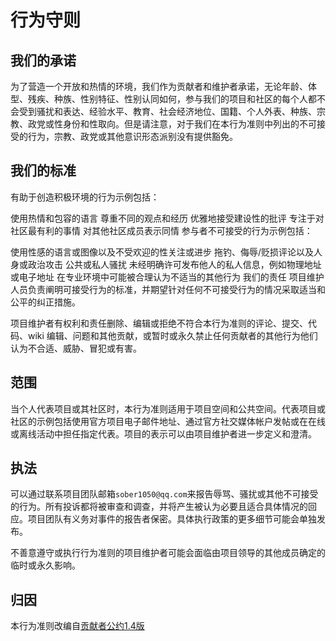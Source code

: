 # 行为守则
## 我们的承诺
为了营造一个开放和热情的环境，我们作为贡献者和维护者承诺，无论年龄、体型、残疾、种族、性别特征、性别认同如何，参与我们的项目和社区的每个人都不会受到骚扰和表达、经验水平、教育、社会经济地位、国籍、个人外表、种族、宗教、政党或性身份和性取向。但是请注意，对于我们在本行为准则中列出的不可接受的行为，宗教、政党或其他意识形态派别没有提供豁免。

## 我们的标准
有助于创造积极环境的行为示例包括：

使用热情和包容的语言
尊重不同的观点和经历
优雅地接受建设性的批评
专注于对社区最有利的事情
对其他社区成员表示同情
参与者不可接受的行为示例包括：

使用性感的语言或图像以及不受欢迎的性关注或进步
拖钓、侮辱/贬损评论以及人身或政治攻击
公共或私人骚扰
未经明确许可发布他人的私人信息，例如物理地址或电子地址
在专业环境中可能被合理认为不适当的其他行为
我们的责任
项目维护人员负责阐明可接受行为的标准，并期望针对任何不可接受行为的情况采取适当和公平的纠正措施。

项目维护者有权利和责任删除、编辑或拒绝不符合本行为准则的评论、提交、代码、wiki 编辑、问题和其他贡献，或暂时或永久禁止任何贡献者的其他行为他们认为不合适、威胁、冒犯或有害。

## 范围
当个人代表项目或其社区时，本行为准则适用于项目空间和公共空间。代表项目或社区的示例包括使用官方项目电子邮件地址、通过官方社交媒体帐户发帖或在在线或离线活动中担任指定代表。项目的表示可以由项目维护者进一步定义和澄清。

## 执法
可以通过联系项目团队邮箱`sober1050@qq.com`来报告辱骂、骚扰或其他不可接受的行为。所有投诉都将被审查和调查，并将产生被认为必要且适合具体情况的回应。项目团队有义务对事件的报告者保密。具体执行政策的更多细节可能会单独发布。

不善意遵守或执行行为准则的项目维护者可能会面临由项目领导的其他成员确定的临时或永久影响。

## 归因
本行为准则改编自[贡献者公约1.4版](https://www.contributor-covenant.org/version/1/4/code-of-conduct.html)
